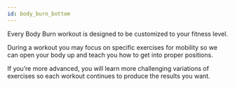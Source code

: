 ```yaml
---
id: body_burn_bottom
---
```


Every Body Burn workout is designed to be customized to your fitness level.

During a workout you may focus on specific exercises for mobility so we can open your body up and teach you how to get into proper positions.

If you’re more advanced, you will learn more challenging variations of exercises so each workout continues to produce the results you want.
